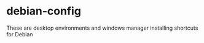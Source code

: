 # debian-config

These are desktop environments and windows manager installing shortcuts for Debian
